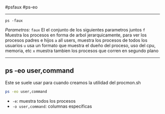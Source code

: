 #psfaux #ps-eo

----

```shell
ps -faux
```
*Parametros:*
`faux` El el conjunto de los siguientes parametros juntos
	`f` Muestra los procesos en forma de arbol jerarquicamente, para ver los procesos padres e hijos
	`a` all users, muestra los procesos de todos los usuarios
	`u` usa un formato que muestra el dueño del proceso, uso del cpu, memoria, etc
	`x` muestra tambien los procesos que corren en segundo plano



------
## ps -eo user,command
Este se suele usar para cuando creamos la utilidad del procmon.sh

```bash
ps -eo user,command
```

- `-e`: muestra todos los procesos
- `-o user,command`: columnas específicas

